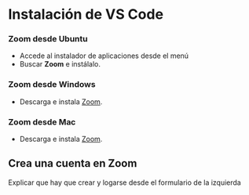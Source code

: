 # Instalación de VS Code

### Zoom desde Ubuntu

- Accede al instalador de aplicaciones desde el menú
- Buscar **Zoom** e instálalo.

### Zoom desde Windows

- Descarga e instala [Zoom](https://zoom.us/support/download).

### Zoom desde Mac

- Descarga e instala [Zoom](https://zoom.us/support/download).

## Crea una cuenta en Zoom

Explicar que hay que crear y logarse desde el formulario de la izquierda
